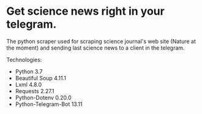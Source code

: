 # Get science news right in your telegram.

The python scraper used for scraping science journal's web site (Nature at the moment) and sending last science news to a client in the telegram. 

Technologies:
- Python 3.7
- Beautiful Soup 4.11.1
- Lxml 4.8.0
- Requests 2.27.1
- Python-Dotenv 0.20.0
- Python-Telegram-Bot 13.11
